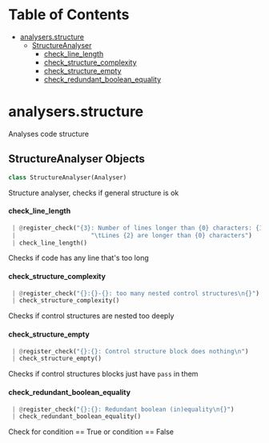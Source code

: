 # Table of Contents

* [analysers.structure](#analysers.structure)
  * [StructureAnalyser](#analysers.structure.StructureAnalyser)
    * [check\_line\_length](#analysers.structure.StructureAnalyser.check_line_length)
    * [check\_structure\_complexity](#analysers.structure.StructureAnalyser.check_structure_complexity)
    * [check\_structure\_empty](#analysers.structure.StructureAnalyser.check_structure_empty)
    * [check\_redundant\_boolean\_equality](#analysers.structure.StructureAnalyser.check_redundant_boolean_equality)

<a name="analysers.structure"></a>
# analysers.structure

Analyses code structure

<a name="analysers.structure.StructureAnalyser"></a>
## StructureAnalyser Objects

```python
class StructureAnalyser(Analyser)
```

Structure analyser, checks if general structure is ok

<a name="analysers.structure.StructureAnalyser.check_line_length"></a>
#### check\_line\_length

```python
 | @register_check("{3}: Number of lines longer than {0} characters: {1}\n"
 |                     "\tLines {2} are longer than {0} characters")
 | check_line_length()
```

Checks if code has any line that's too long

<a name="analysers.structure.StructureAnalyser.check_structure_complexity"></a>
#### check\_structure\_complexity

```python
 | @register_check("{}:{}-{}: too many nested control structures\n{}")
 | check_structure_complexity()
```

Checks if control structures are nested too deeply

<a name="analysers.structure.StructureAnalyser.check_structure_empty"></a>
#### check\_structure\_empty

```python
 | @register_check("{}:{}: Control structure block does nothing\n")
 | check_structure_empty()
```

Checks if control structures blocks just have `pass` in them

<a name="analysers.structure.StructureAnalyser.check_redundant_boolean_equality"></a>
#### check\_redundant\_boolean\_equality

```python
 | @register_check("{}:{}: Redundant boolean (in)equality\n{}")
 | check_redundant_boolean_equality()
```

Check for condition == True or condition == False

